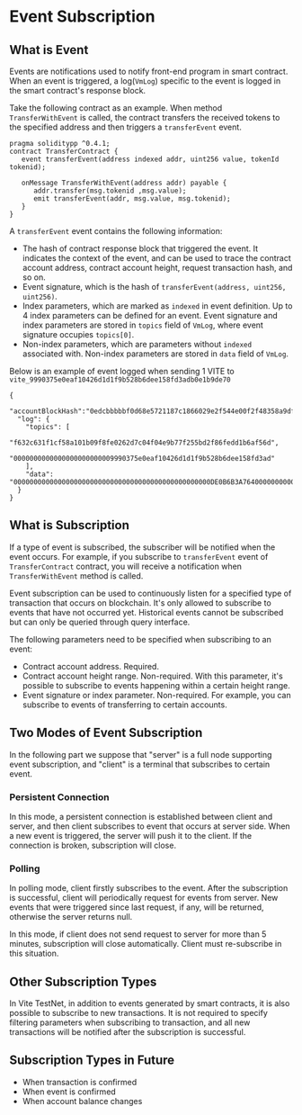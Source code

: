 # Event Subscription

## What is Event

Events are notifications used to notify front-end program in smart contract. 
When an event is triggered, a log(`VmLog`) specific to the event is logged in the smart contract's response block.

Take the following contract as an example. When method `TransferWithEvent` is called, the contract transfers the received tokens to the specified address and then triggers a `transferEvent` event.

```
pragma soliditypp ^0.4.1;
contract TransferContract {
   event transferEvent(address indexed addr, uint256 value, tokenId tokenid);
   
   onMessage TransferWithEvent(address addr) payable {
      addr.transfer(msg.tokenid ,msg.value);
      emit transferEvent(addr, msg.value, msg.tokenid);      
   }
}
```

A `transferEvent` event contains the following information:
* The hash of contract response block that triggered the event. It indicates the context of the event, and can be used to trace the contract account address, contract account height, request transaction hash, and so on.
* Event signature, which is the hash of `transferEvent(address, uint256, uint256)`.
* Index parameters, which are marked as `indexed` in event definition. Up to 4 index parameters can be defined for an event. Event signature and index parameters are stored in `topics` field of `VmLog`, where event signature occupies `topics[0]`.
* Non-index parameters, which are parameters without `indexed` associated with. Non-index parameters are stored in `data` field of `VmLog`.

Below is an example of event logged when sending 1 VITE to `vite_9990375e0eaf10426d1d1f9b528b6dee158fd3adb0e1b9de70`
```
{
  "accountBlockHash":"0edcbbbbbf0d68e5721187c1866029e2f544e00f2f48358a9df5ca18f5d1d5a2",
  "log": {
    "topics": [
        "f632c631f1cf58a101b09f8fe0262d7c04f04e9b77f255bd2f86fedd1b6af56d",
        "0000000000000000000000009990375e0eaf10426d1d1f9b528b6dee158fd3ad"
    ],
    "data": "0000000000000000000000000000000000000000000000000DE0B6B3A764000000000000000000000000000000000000000000005649544520544f4b454e6e40"
  }
}
```

## What is Subscription

If a type of event is subscribed, the subscriber will be notified when the event occurs. 
For example, if you subscribe to `transferEvent` event of `TransferContract` contract, you will receive a notification when `TransferWithEvent` method is called.

Event subscription can be used to continuously listen for a specified type of transaction that occurs on blockchain. 
It's only allowed to subscribe to events that have not occurred yet. Historical events cannot be subscribed but can only be queried through query interface.

The following parameters need to be specified when subscribing to an event:
* Contract account address. Required.
* Contract account height range. Non-required. With this parameter, it's possible to subscribe to events happening within a certain height range.
* Event signature or index parameter. Non-required. For example, you can subscribe to events of transferring to certain accounts.

## Two Modes of Event Subscription

In the following part we suppose that "server" is a full node supporting event subscription, and "client" is a terminal that subscribes to certain event.

### Persistent Connection

In this mode, a persistent connection is established between client and server, and then client subscribes to event that occurs at server side. 
When a new event is triggered, the server will push it to the client. If the connection is broken, subscription will close.

### Polling

In polling mode, client firstly subscribes to the event. After the subscription is successful, client will periodically request for events from server. 
New events that were triggered since last request, if any, will be returned, otherwise the server returns null.

In this mode, if client does not send request to server for more than 5 minutes, subscription will close automatically. Client must re-subscribe in this situation.

## Other Subscription Types

In Vite TestNet, in addition to events generated by smart contracts, it is also possible to subscribe to new transactions. 
It is not required to specify filtering parameters when subscribing to transaction, and all new transactions will be notified after the subscription is successful.

## Subscription Types in Future

* When transaction is confirmed
* When event is confirmed
* When account balance changes


